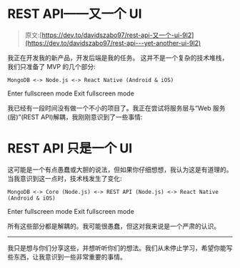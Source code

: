 # REST API——又一个 UI

> 原文:[https://dev.to/davidszabo97/rest-api-又一个-ui-9l2](https://dev.to/davidszabo97/rest-api---yet-another-ui-9l2)

我正在开发我的新产品，开发后端是我的任务。
这并不是一个复杂的技术堆栈，我们只准备了 MVP 的几个部分:

```
MongoDB <-> Node.js <-> React Native (Android & iOS) 
```

Enter fullscreen mode Exit fullscreen mode

我已经有一段时间没有做一个不小的项目了。我正在尝试将服务层与“Web 服务(层)”(REST API)解耦，我刚刚意识到了一些事情:

# **REST API 只是一个 UI**

这可能是一个有点愚蠢或大胆的说法，但如果你仔细想想，我认为这是有道理的。当我意识到这一点时，技术栈发生了变化:

```
MongoDB <-> Core (Node.js) <-> REST API (Node.js) <-> React Native (Android & iOS) 
```

Enter fullscreen mode Exit fullscreen mode

所有这些部分都是解耦的。我可能很愚蠢，但这对我来说是一个严肃的认识。

* * *

我只是想与你们分享这些，并想听听你们的想法。我们从未停止学习，希望你能写些东西，让我意识到一些非常重要的事情。